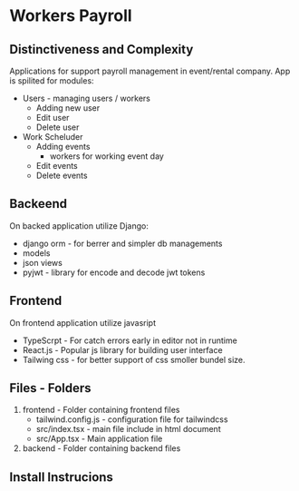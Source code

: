 # Workers Payroll
## Distinctiveness and Complexity
Applications for support payroll management in event/rental company. App is spilited for modules:
* Users - managing users / workers
  * Adding new user
  * Edit user
  * Delete user
* Work Scheluder
  * Adding events
    * workers for working event day
  * Edit events
  * Delete events

## Backeend
On backed application utilize Django:
- django orm - for berrer and simpler db managements  
- models
- json views
- pyjwt - library for encode and decode jwt tokens

## Frontend
On frontend application utilize javasript
- TypeScrpt - For catch errors early in editor not in runtime
- React.js - Popular js library for building user interface
- Tailwing css - for better support of css smoller bundel size.

## Files - Folders
1. frontend - Folder containing frontend files
   - tailwind.config.js - configuration file for tailwindcss
   - src/index.tsx - main file include in html document
   - src/App.tsx - Main application file
3. backend  - Folder containing backend files


## Install Instrucions


